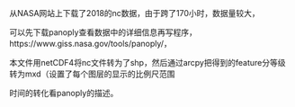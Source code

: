 <p>从NASA网站上下载了2018的nc数据，由于跨了170小时，数据量较大，<p/>
<p>可以先下载panoply查看数据中的详细信息再写程序，https://www.giss.nasa.gov/tools/panoply/，<p/>
<p>本文件用netCDF4将nc文件转为了shp，然后通过arcpy把得到的feature分等级转为mxd（设置了每个图层的显示的比例尺范围<p/>
<p>时间的转化看panoply的描述。<p/>
